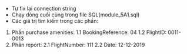 - Tự fix lại connection string
- Chạy dòng cuối cùng trong file SQL(module_5A1.sql)
- Các giá trị tìm kiếm trong các phần:
1. Phần purchase amenities: 
	1.1 BookingReference: 04
	1.2 FlightID: 0011-0013
2. Phần report:
	2.1 FlightNumber: 111
	2.2 Date: 12-12-2019